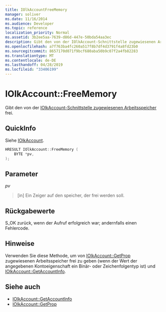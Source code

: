 ```yaml
---
title: IOlkAccountFreeMemory
manager: soliver
ms.date: 11/16/2014
ms.audience: Developer
ms.topic: reference
localization_priority: Normal
ms.assetid: 3b2ee5aa-7639-d86d-447e-50bda54aa3ec
description: Gibt den von der IOlkAccount-Schnittstelle zugewiesenen Arbeitsspeicher frei.
ms.openlocfilehash: a7f763ba4fc260a517f8b7df4d3791f4a8fd23b0
ms.sourcegitcommit: 8657170d071f9bcf680aba50b9c07f2a4fb82283
ms.translationtype: MT
ms.contentlocale: de-DE
ms.lasthandoff: 04/28/2019
ms.locfileid: "33406199"
---
```

# <a name="iolkaccountfreememory"></a>IOlkAccount::FreeMemory

Gibt den von der [IOlkAccount-Schnittstelle zugewiesenen Arbeitsspeicher](iolkaccount.md) frei. 
  
## <a name="quick-info"></a>QuickInfo

Siehe [IOlkAccount](iolkaccount.md).
  
```cpp
HRESULT IOlkAccount::FreeMemory (  
    BYTE *pv, 
); 

```

## <a name="parameters"></a>Parameter

_pv_
  
> [in] Ein Zeiger auf den speicher, der frei werden soll.
    
## <a name="return-values"></a>Rückgabewerte

S_OK zurück, wenn der Aufruf erfolgreich war; andernfalls einen Fehlercode.
  
## <a name="remarks"></a>Hinweise

Verwenden Sie diese Methode, um von [IOlkAccount::GetProp](iolkaccount-getprop.md) zugewiesenen Arbeitsspeicher frei zu geben (wenn der Wert der angegebenen Kontoeigenschaft ein Binär- oder Zeichenfolgentyp ist) und [IOlkAccount::GetAccountInfo](iolkaccount-getaccountinfo.md).
  
## <a name="see-also"></a>Siehe auch

- [IOlkAccount::GetAccountInfo](iolkaccount-getaccountinfo.md)  
- [IOlkAccount::GetProp](iolkaccount-getprop.md)

